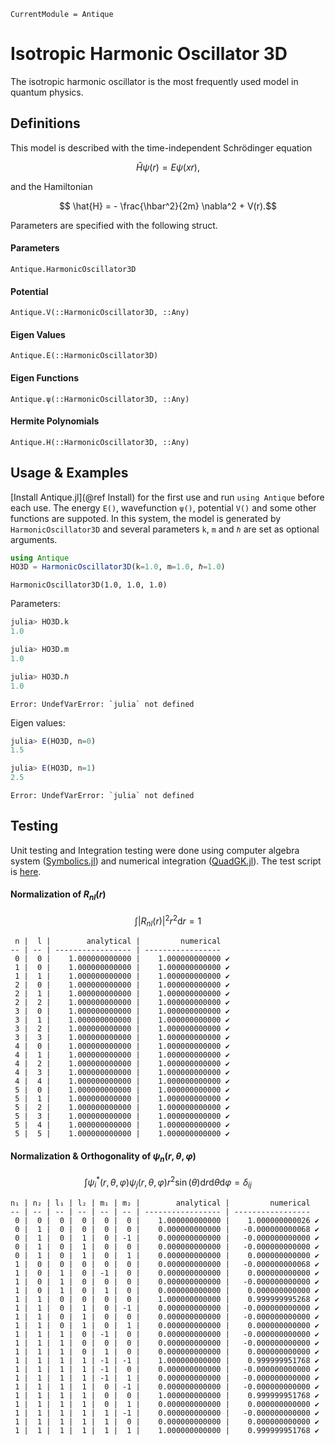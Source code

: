 ```@meta
CurrentModule = Antique
```

# Isotropic Harmonic Oscillator 3D

The isotropic harmonic oscillator is the most frequently used model in quantum physics.

## Definitions

This model is described with the time-independent Schrödinger equation
```math
  \hat{H} \psi(r) = E \psi(xr),
```
and the Hamiltonian
```math
  \hat{H} = - \frac{\hbar^2}{2m} \nabla^2 + V(r).
```
Parameters are specified with the following struct.

#### Parameters
```@docs; canonical=false
Antique.HarmonicOscillator3D
```

#### Potential
```@docs; canonical=false
Antique.V(::HarmonicOscillator3D, ::Any)
```

#### Eigen Values
```@docs; canonical=false
Antique.E(::HarmonicOscillator3D)
```

#### Eigen Functions
```@docs; canonical=false
Antique.ψ(::HarmonicOscillator3D, ::Any)
```

#### Hermite Polynomials
```@docs; canonical=false
Antique.H(::HarmonicOscillator3D, ::Any)
```

## Usage & Examples

[Install Antique.jl](@ref Install) for the first use and run `using Antique` before each use. The energy `E()`, wavefunction `ψ()`, potential `V()` and some other functions are suppoted. In this system, the model is generated by `HarmonicOscillator3D` and several parameters `k`, `m` and `ℏ` are set as optional arguments.

```julia
using Antique
HO3D = HarmonicOscillator3D(k=1.0, m=1.0, ℏ=1.0)
```

```
HarmonicOscillator3D(1.0, 1.0, 1.0)
```





Parameters:

```julia
julia> HO3D.k
1.0

julia> HO3D.m
1.0

julia> HO3D.ℏ
1.0
```

```
Error: UndefVarError: `julia` not defined
```





Eigen values:

```julia
julia> E(HO3D, n=0)
1.5

julia> E(HO3D, n=1)
2.5
```

```
Error: UndefVarError: `julia` not defined
```





## Testing

Unit testing and Integration testing were done using computer algebra system ([Symbolics.jl](https://symbolics.juliasymbolics.org/stable/)) and numerical integration ([QuadGK.jl](https://juliamath.github.io/QuadGK.jl/stable/)). The test script is [here](https://github.com/ohno/Antique.jl/blob/main/test/HarmonicOscillator3D.jl).

#### Normalization of $R_{nl}(r)$

```math
\int |R_{nl}(r)|^2 r^2 \mathrm{d}r = 1
```
```
 n |  l |        analytical |         numerical 
-- | -- | ----------------- | ----------------- 
 0 |  0 |    1.000000000000 |    1.000000000000 ✔
 1 |  0 |    1.000000000000 |    1.000000000000 ✔
 1 |  1 |    1.000000000000 |    1.000000000000 ✔
 2 |  0 |    1.000000000000 |    1.000000000000 ✔
 2 |  1 |    1.000000000000 |    1.000000000000 ✔
 2 |  2 |    1.000000000000 |    1.000000000000 ✔
 3 |  0 |    1.000000000000 |    1.000000000000 ✔
 3 |  1 |    1.000000000000 |    1.000000000000 ✔
 3 |  2 |    1.000000000000 |    1.000000000000 ✔
 3 |  3 |    1.000000000000 |    1.000000000000 ✔
 4 |  0 |    1.000000000000 |    1.000000000000 ✔
 4 |  1 |    1.000000000000 |    1.000000000000 ✔
 4 |  2 |    1.000000000000 |    1.000000000000 ✔
 4 |  3 |    1.000000000000 |    1.000000000000 ✔
 4 |  4 |    1.000000000000 |    1.000000000000 ✔
 5 |  0 |    1.000000000000 |    1.000000000000 ✔
 5 |  1 |    1.000000000000 |    1.000000000000 ✔
 5 |  2 |    1.000000000000 |    1.000000000000 ✔
 5 |  3 |    1.000000000000 |    1.000000000000 ✔
 5 |  4 |    1.000000000000 |    1.000000000000 ✔
 5 |  5 |    1.000000000000 |    1.000000000000 ✔
```

#### Normalization & Orthogonality of $\psi_n(r,\theta,\varphi)$

```math
\int \psi_i^\ast(r,\theta,\varphi) \psi_j(r,\theta,\varphi) r^2 \sin(\theta) \mathrm{d}r \mathrm{d}\theta \mathrm{d}\varphi = \delta_{ij}
```
```
n₁ | n₂ | l₁ | l₂ | m₁ | m₂ |        analytical |         numerical 
-- | -- | -- | -- | -- | -- | ----------------- | ----------------- 
 0 |  0 |  0 |  0 |  0 |  0 |    1.000000000000 |    1.000000000026 ✔
 0 |  1 |  0 |  0 |  0 |  0 |    0.000000000000 |   -0.000000000068 ✔
 0 |  1 |  0 |  1 |  0 | -1 |    0.000000000000 |   -0.000000000000 ✔
 0 |  1 |  0 |  1 |  0 |  0 |    0.000000000000 |   -0.000000000000 ✔
 0 |  1 |  0 |  1 |  0 |  1 |    0.000000000000 |    0.000000000000 ✔
 1 |  0 |  0 |  0 |  0 |  0 |    0.000000000000 |   -0.000000000068 ✔
 1 |  0 |  1 |  0 | -1 |  0 |    0.000000000000 |    0.000000000000 ✔
 1 |  0 |  1 |  0 |  0 |  0 |    0.000000000000 |   -0.000000000000 ✔
 1 |  0 |  1 |  0 |  1 |  0 |    0.000000000000 |    0.000000000000 ✔
 1 |  1 |  0 |  0 |  0 |  0 |    1.000000000000 |    0.999999995268 ✔
 1 |  1 |  0 |  1 |  0 | -1 |    0.000000000000 |   -0.000000000000 ✔
 1 |  1 |  0 |  1 |  0 |  0 |    0.000000000000 |   -0.000000000000 ✔
 1 |  1 |  0 |  1 |  0 |  1 |    0.000000000000 |    0.000000000000 ✔
 1 |  1 |  1 |  0 | -1 |  0 |    0.000000000000 |   -0.000000000000 ✔
 1 |  1 |  1 |  0 |  0 |  0 |    0.000000000000 |   -0.000000000000 ✔
 1 |  1 |  1 |  0 |  1 |  0 |    0.000000000000 |    0.000000000000 ✔
 1 |  1 |  1 |  1 | -1 | -1 |    1.000000000000 |    0.999999951768 ✔
 1 |  1 |  1 |  1 | -1 |  0 |    0.000000000000 |   -0.000000000000 ✔
 1 |  1 |  1 |  1 | -1 |  1 |    0.000000000000 |   -0.000000000000 ✔
 1 |  1 |  1 |  1 |  0 | -1 |    0.000000000000 |   -0.000000000000 ✔
 1 |  1 |  1 |  1 |  0 |  0 |    1.000000000000 |    0.999999951768 ✔
 1 |  1 |  1 |  1 |  0 |  1 |    0.000000000000 |    0.000000000000 ✔
 1 |  1 |  1 |  1 |  1 | -1 |    0.000000000000 |   -0.000000000000 ✔
 1 |  1 |  1 |  1 |  1 |  0 |    0.000000000000 |    0.000000000000 ✔
 1 |  1 |  1 |  1 |  1 |  1 |    1.000000000000 |    0.999999951768 ✔

```
